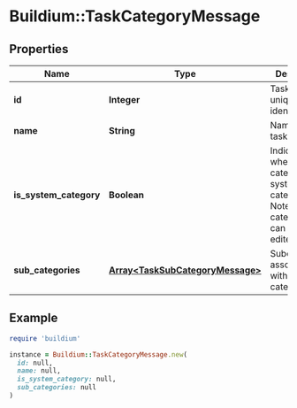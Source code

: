 # Buildium::TaskCategoryMessage

## Properties

| Name | Type | Description | Notes |
| ---- | ---- | ----------- | ----- |
| **id** | **Integer** | Task category unique identifier. | [optional] |
| **name** | **String** | Name of the task category. | [optional] |
| **is_system_category** | **Boolean** | Indicates whether the category is a system category. Note, system categories can not be edited. | [optional] |
| **sub_categories** | [**Array&lt;TaskSubCategoryMessage&gt;**](TaskSubCategoryMessage.md) | Subcategories associated with the task category. | [optional] |

## Example

```ruby
require 'buildium'

instance = Buildium::TaskCategoryMessage.new(
  id: null,
  name: null,
  is_system_category: null,
  sub_categories: null
)
```

